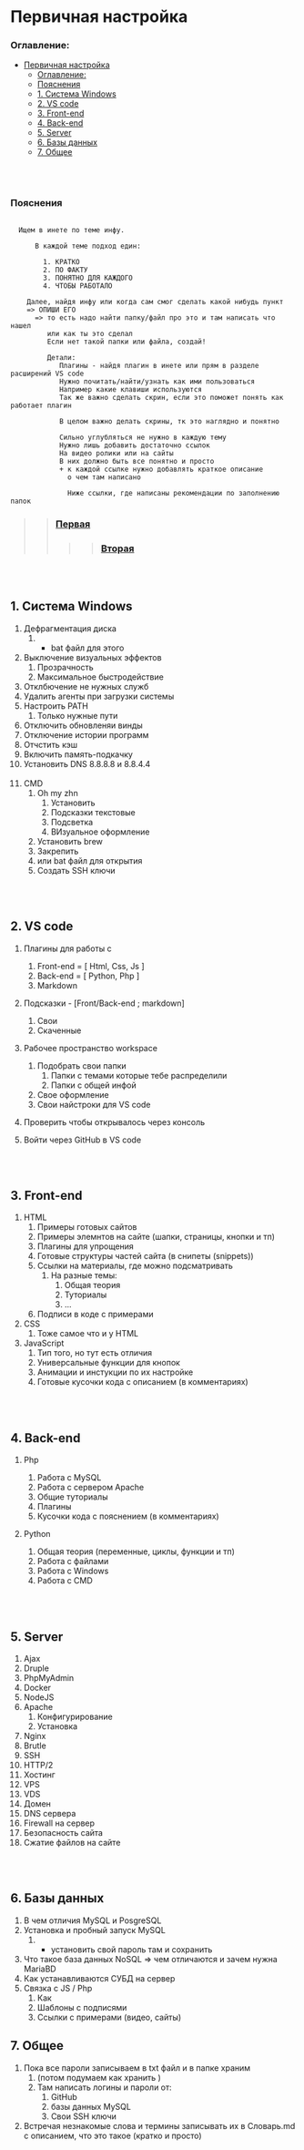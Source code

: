 # Первичная настройка
###  Оглавление: 
- [Первичная настройка](#первичная-настройка)
    - [Оглавление:](#оглавление)
    - [Пояснения](#пояснения)
  - [1. Система Windows](#1-система-windows)
  - [2. VS code](#2-vs-code)
  - [3. Front-end](#3-front-end)
  - [4. Back-end](#4-back-end)
  - [5. Server](#5-server)
  - [6. Базы данных](#6-базы-данных)
  - [7. Общее](#7-общее)

<br></br>

### Пояснения

``` 

  Ищем в инете по теме инфу. 

      В каждой теме подход един: 

        1. КРАТКО 
        2. ПО ФАКТУ 
        3. ПОНЯТНО ДЛЯ КАЖДОГО 
        4. ЧТОБЫ РАБОТАЛО 

    Далее, найдя инфу или когда сам смог сделать какой нибудь пункт 
    => ОПИШИ ЕГО
      => то есть надо найти папку/файл про это и там написать что нашел
         или как ты это сделал 
         Если нет такой папки или файла, создай!

         Детали: 
            Плагины - найдя плагин в инете или прям в разделе расширений VS code 
            Нужно почитать/найти/узнать как ими пользоваться
            Например какие клавиши используются 
            Так же важно сделать скрин, если это поможет понять как работает плагин

            В целом важно делать скрины, тк это наглядно и понятно 

            Сильно углубляться не нужно в каждую тему
            Нужно лишь добавить достаточно ссылок 
            На видео ролики или на сайты 
            В них должно быть все понятно и просто 
            + к каждой ссылке нужно добавлять краткое описание
              о чем там написано

              Ниже ссылки, где написаны рекомендации по заполнению папок

```

>> ### [Первая](/0/0_Репозиторий/2_Заполнение/информация.md)  
>>>> ### [Вторая](/0/0_Репозиторий/2_Заполнение/Папки.md)

<br></br>

## 1. Система Windows 

1. Дефрагментация диска 
   1. + bat файл для этого
2. Выключение визуальных эффектов 
   1. Прозрачность 
   2. Максимальное быстродействие 
3. Отклбючение не нужных служб 
4. Удалить агенты при загрузки системы
5. Настроить PATH 
     1. Только нужные пути 
6. Отключить обновленяи винды 
7. Отключение истории программ 
8. Отчстить кэш 
9. Включить память-подкачку 
10. Установить DNS 8.8.8.8 и 8.8.4.4
<br></br>
11. CMD 
    1.  Oh my zhn 
        1. Установить 
        2. Подсказки текстовые 
        3. Подсветка 
        4. ВИзуальное оформление 
    2. Установить brew 
    3. Закрепить 
    4. или bat файл для открытия 
    5. Создать SSH ключи 



<br></br>
## 2. VS code 
1. Плагины для работы с 
   1. Front-end = [ Html, Css, Js ] 
   2. Back-end = [ Python, Php ]
   3. Markdown 

2. Подсказки - [Front/Back-end ; markdown]
   1. Свои 
   2. Скаченные 

3. Рабочее пространство workspace 
   1. Подобрать свои папки 
      1. Папки с темами которые тебе распределили 
      2. Папки с общей инфой
   2. Свое оформление 
   3. Свои найстроки для VS code 

4. Проверить чтобы открывалось через консоль
5. Войти через GitHub в VS code



<br></br>
## 3. Front-end 
1. HTML 
   1. Примеры готовых сайтов 
   2. Примеры элемнтов на сайте (шапки, страницы, кнопки и тп)
   3. Плагины для упрощения 
   4. Готовые структуры частей сайта (в снипеты (snippets))
   5. Ссылки на материалы, где можно подсматривать 
      1. На разные темы: 
         1. Общая теория 
         2. Туториалы 
         3. ...
   6. Подписи в коде с примерами 
2. СSS
   1. Тоже самое что и у HTML
3. JavaScript 
   1. Тип того, но тут есть отличия
   2. Универсальные функции для кнопок 
   3. Анимации и инстукции по их настройке 
   4. Готовые кусочки кода с описанием (в комментариях) 



<br></br>
## 4. Back-end 

1. Php 
   1. Работа с MySQL 
   2. Работа с сервером Apache 
   3. Общие туториалы 
   4. Плагины 
   5. Кусочки кода с пояснением (в комментариях)

2. Python 
   1. Общая теория (переменные, циклы, функции и тп)
   2. Работа с файлами 
   3. Работа с Windows 
   4. Работа с CMD 



<br></br>
## 5. Server

1. Ajax 
2. Druple 
3. PhpMyAdmin 
4. Docker
5. NodeJS 
6. Apache 
   1. Конфигурирование 
   2. Установка 
7. Nginx 
8. Brutle
9. SSH
10. HTTP/2
11. Хостинг 
12. VPS
13. VDS 
14. Домен 
15. DNS сервера 
16. Firewall на сервер 
17. Безопасность сайта 
18. Сжатие файлов на сайте 



<br></br>
## 6. Базы данных
1. В чем отличия MySQL и PosgreSQL 
2. Установка и пробный запуск MySQL 
   1. + установить свой пароль там и сохранить 
3. Что такое база данных NoSQL => чем отличаются и зачем нужна MariaBD
4. Как устанавливаются СУБД на сервер 
5. Связка с JS / Php 
   1. Как 
   2. Шаблоны с подписями 
   3. Ссылки с примерами (видео, сайты)
  

## 7. Общее 
1. Пока все пароли записываем в txt файл и в папке храним 
   1. (потом подумаем как хранить )
   2. Там написать логины и пароли от: 
      1. GitHub
      2. базы данных MySQL 
      3. Свои SSH ключи
2. Встречая незнакомые слова и термины записывать их в Словарь.md с описанием, что это такое (кратко и просто)